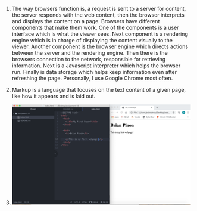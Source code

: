 1. The way browsers function is, a request is sent to a server for content, the server responds with the web content,  then the browser interprets and displays the content on a page. Browsers have different components that make them work. One of the components is a user interface which is what the viewer sees. Next component is a rendering engine which is in charge of displaying the content visually to the viewer. Another component is the browser engine which directs actions between the server and the rendering engine. Then there is the browsers connection to the network, responsible for retrieving information. Next is a Javascript interpreter which helps the browser run. Finally is data storage which helps keep information even after refreshing the page. Personally, I use Google Chrome most often.

2. Markup is a language that focuses on the text content of a given page, like how it appears and is laid out.

3. ![My Screenshot](./images/screenshot.png)
